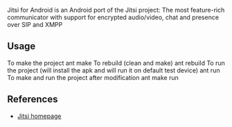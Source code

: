 Jitsi for Android is an Android port of the Jitsi project: The most feature-rich communicator with support for encrypted audio/video, chat and presence over SIP and XMPP

Usage
-----------

To make the project
    ant make
To rebuild (clean and make)
    ant rebuild
To run the project (will install the apk and will run it on default test device)
    ant run
To make and run the project after modification
    ant make run

References
----------
* [Jitsi homepage](https://jitsi.org/)
